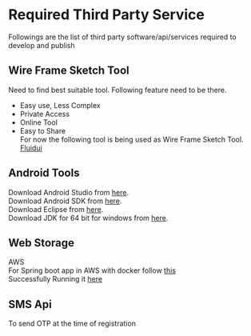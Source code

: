 # Required Third Party Service

Followings are the list of third party software/api/services required to develop and publish

## Wire Frame Sketch Tool
Need to find best suitable tool. Following feature need to be there.  
  * Easy use, Less Complex
  * Private Access
  * Online Tool
  * Easy to Share  
For now the following tool is being used as Wire Frame Sketch Tool.  
[Fluidui](https://www.fluidui.com/editor/live/livePreview/cF94Q0NiSFdvU2xQVUlyMnNEdWhVcmlaNTJMVzlQeWFkbA==)

## Android Tools
Download Android Studio from [here](https://developer.android.com/studio/index.html).  
Download Android SDK from [here](http://filehippo.com/download_android_sdk/).  
Download Eclipse from [here](http://www.eclipse.org/downloads/download.php?file=/technology/epp/downloads/release/neon/3/eclipse-android-neon-3-incubation-win32-x86_64.zip).  
Download JDK for 64 bit for windows from [here](http://www.oracle.com/technetwork/java/javase/downloads/jdk8-downloads-2133151.html).  

## Web Storage
AWS  
For Spring boot app in AWS with docker follow [this](http://zoltanaltfatter.com/2016/03/11/dockerized-spring-boot-service-on-aws/)  
Successfully Running it [here](http://springbootdockerdem-env.us-west-2.elasticbeanstalk.com/mytestapp/demo/hello) 


## SMS Api
To send OTP at the time of registration

